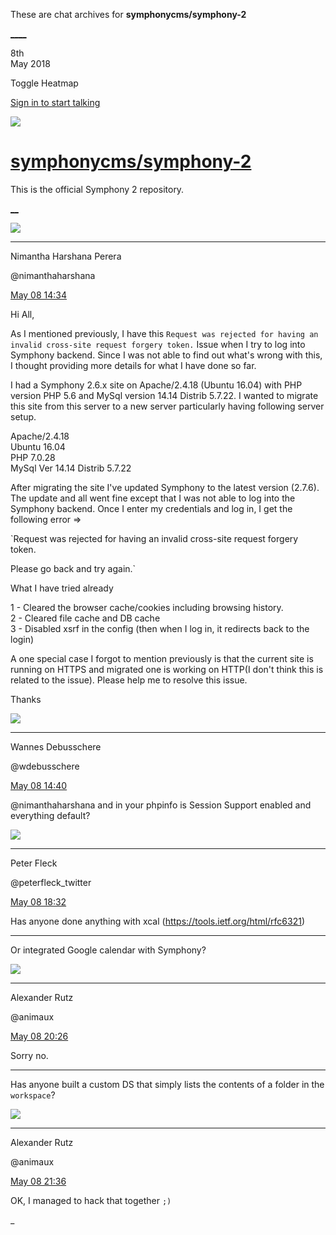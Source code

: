 These are chat archives for **symphonycms/symphony-2**

[__](/symphonycms/symphony-2/archives/2018/05/09)[__](/symphonycms/symphony-2/archives/2018/05/07)

8th  
May 2018

Toggle Heatmap

[Sign in to start talking](/login?action=login&button=archive-login)

![](https://avatars-02.gitter.im/group/iv/3/57542c45c43b8c601977197e?s=48)

#  [symphonycms/symphony-2](/symphonycms/symphony-2)

This is the official Symphony 2 repository.

[ __](/orgs/symphonycms/rooms "More symphonycms rooms")

![](https://avatars2.githubusercontent.com/u/10864598?v=4&s=30)

____

Nimantha Harshana Perera

@nimanthaharshana

[May 08
14:34](https://gitter.im/symphonycms/symphony-2?at=5af1b559b37eab7d0477fb31)

Hi All,

As I mentioned previously, I have this `Request was rejected for having an
invalid cross-site request forgery token.` Issue when I try to log into
Symphony backend. Since I was not able to find out what's wrong with this, I
thought providing more details for what I have done so far.

I had a Symphony 2.6.x site on Apache/2.4.18 (Ubuntu 16.04) with PHP version
PHP 5.6 and MySql version 14.14 Distrib 5.7.22. I wanted to migrate this site
from this server to a new server particularly having following server setup.

Apache/2.4.18  
Ubuntu 16.04  
PHP 7.0.28  
MySql Ver 14.14 Distrib 5.7.22

After migrating the site I've updated Symphony to the latest version (2.7.6).
The update and all went fine except that I was not able to log into the
Symphony backend. Once I enter my credentials and log in, I get the following
error =>

`Request was rejected for having an invalid cross-site request forgery token.

Please go back and try again.`

What I have tried already

1 - Cleared the browser cache/cookies including browsing history.  
2 - Cleared file cache and DB cache  
3 - Disabled xsrf in the config (then when I log in, it redirects back to the
login)

A one special case I forgot to mention previously is that the current site is
running on HTTPS and migrated one is working on HTTP(I don't think this is
related to the issue). Please help me to resolve this issue.

Thanks

![](https://avatars1.githubusercontent.com/u/4136426?v=4&s=30)

____

Wannes Debusschere

@wdebusschere

[May 08
14:40](https://gitter.im/symphonycms/symphony-2?at=5af1b6e55cf0b830046682bb)

@nimanthaharshana and in your phpinfo is Session Support enabled and
everything default?

![](https://pbs.twimg.com/profile_images/852618028/peterSmall_bigger.jpg)

____

Peter Fleck

@peterfleck_twitter

[May 08
18:32](https://gitter.im/symphonycms/symphony-2?at=5af1ed4f6d98e53e04609dff)

Has anyone done anything with xcal (<https://tools.ietf.org/html/rfc6321>)

____

Or integrated Google calendar with Symphony?

![](https://avatars2.githubusercontent.com/u/446874?v=4&s=30)

____

Alexander Rutz

@animaux

[May 08
20:26](https://gitter.im/symphonycms/symphony-2?at=5af207e6da323a7c04083fae)

Sorry no.

____

Has anyone built a custom DS that simply lists the contents of a folder in the
`workspace`?

![](https://avatars2.githubusercontent.com/u/446874?v=4&s=30)

____

Alexander Rutz

@animaux

[May 08
21:36](https://gitter.im/symphonycms/symphony-2?at=5af2187459a0578004b51002)

OK, I managed to hack that together `;)`

_

